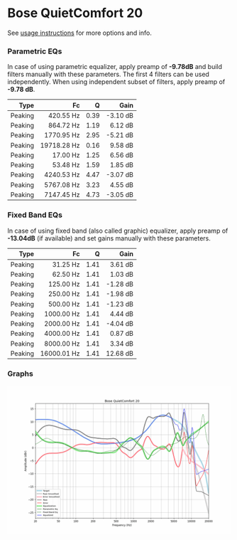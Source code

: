 # Bose QuietComfort 20
See [usage instructions](https://github.com/jaakkopasanen/AutoEq#usage) for more options and info.

### Parametric EQs
In case of using parametric equalizer, apply preamp of **-9.78dB** and build filters manually
with these parameters. The first 4 filters can be used independently.
When using independent subset of filters, apply preamp of **-9.78 dB**.

| Type    | Fc          |    Q | Gain     |
|--------:|------------:|-----:|---------:|
| Peaking | 420.55 Hz   | 0.39 | -3.10 dB |
| Peaking | 864.72 Hz   | 1.19 | 6.12 dB  |
| Peaking | 1770.95 Hz  | 2.95 | -5.21 dB |
| Peaking | 19718.28 Hz | 0.16 | 9.58 dB  |
| Peaking | 17.00 Hz    | 1.25 | 6.56 dB  |
| Peaking | 53.48 Hz    | 1.59 | 1.85 dB  |
| Peaking | 4240.53 Hz  | 4.47 | -3.07 dB |
| Peaking | 5767.08 Hz  | 3.23 | 4.55 dB  |
| Peaking | 7147.45 Hz  | 4.73 | -3.05 dB |

### Fixed Band EQs
In case of using fixed band (also called graphic) equalizer, apply preamp of **-13.04dB**
(if available) and set gains manually with these parameters.

| Type    | Fc          |    Q | Gain     |
|--------:|------------:|-----:|---------:|
| Peaking | 31.25 Hz    | 1.41 | 3.61 dB  |
| Peaking | 62.50 Hz    | 1.41 | 1.03 dB  |
| Peaking | 125.00 Hz   | 1.41 | -1.28 dB |
| Peaking | 250.00 Hz   | 1.41 | -1.98 dB |
| Peaking | 500.00 Hz   | 1.41 | -1.23 dB |
| Peaking | 1000.00 Hz  | 1.41 | 4.44 dB  |
| Peaking | 2000.00 Hz  | 1.41 | -4.04 dB |
| Peaking | 4000.00 Hz  | 1.41 | 0.87 dB  |
| Peaking | 8000.00 Hz  | 1.41 | 3.34 dB  |
| Peaking | 16000.01 Hz | 1.41 | 12.68 dB |

### Graphs
![](./Bose%20QuietComfort%2020.png)